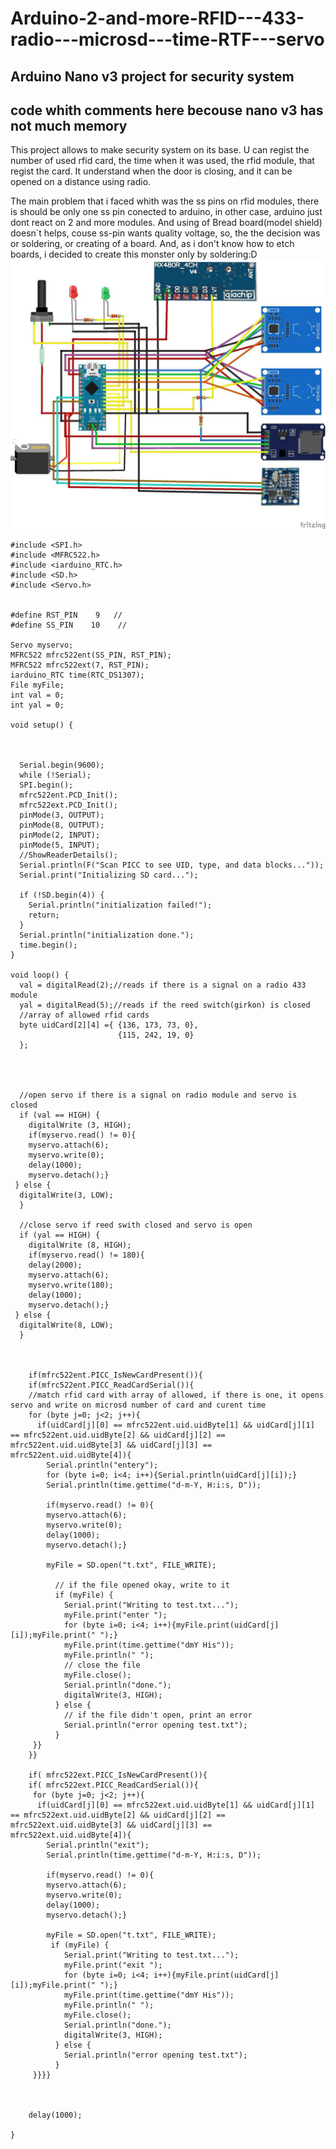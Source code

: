 # Arduino-2-and-more-RFID---433-radio---microsd---time-RTF---servo
Arduino Nano v3 project for security system
-------
code whith comments here becouse nano v3 has not much memory
-------
This project allows to make security system on its base. U can regist the number of used rfid card, the time when it was used, the rfid module, that regist the card. It understand when the door is closing, and it can be opened on a distance using radio.

The main problem that i faced whith was the ss pins on rfid modules, there is should be only one ss pin conected to arduino, in other case, arduino just dont react on 2 and more modules. And using of Bread board(model shield) doesn`t helps, couse ss-pin wants quality voltage, so, the the decision was or soldering, or creating of a board. And, as i don't know how to etch boards, i decided to create this monster only by soldering:D  
![alt text](https://github.com/VladislavKoba/Arduino-2-and-more-RFID---433-radio---microsd---time-RTF---servo/blob/master/photo_2018-04-23_16-48-35.jpg?raw=true)
```
#include <SPI.h>
#include <MFRC522.h>
#include <iarduino_RTC.h>
#include <SD.h>
#include <Servo.h>


#define RST_PIN    9   // 
#define SS_PIN    10    //

Servo myservo;
MFRC522 mfrc522ent(SS_PIN, RST_PIN);
MFRC522 mfrc522ext(7, RST_PIN);
iarduino_RTC time(RTC_DS1307);
File myFile;
int val = 0;
int yal = 0;

void setup() {
  
  
  
  Serial.begin(9600);    
  while (!Serial);    
  SPI.begin();      
  mfrc522ent.PCD_Init();  
  mfrc522ext.PCD_Init();
  pinMode(3, OUTPUT);
  pinMode(8, OUTPUT);
  pinMode(2, INPUT); 
  pinMode(5, INPUT);
  //ShowReaderDetails();  
  Serial.println(F("Scan PICC to see UID, type, and data blocks..."));
  Serial.print("Initializing SD card...");

  if (!SD.begin(4)) {
    Serial.println("initialization failed!");
    return;
  }
  Serial.println("initialization done.");
  time.begin();
}

void loop() {
  val = digitalRead(2);//reads if there is a signal on a radio 433 module
  yal = digitalRead(5);//reads if the reed switch(girkon) is closed
  //array of allowed rfid cards 
  byte uidCard[2][4] ={ {136, 173, 73, 0},
                        {115, 242, 19, 0}
  };

 


  //open servo if there is a signal on radio module and servo is closed
  if (val == HIGH) {
    digitalWrite (3, HIGH);
    if(myservo.read() != 0){
    myservo.attach(6);
    myservo.write(0);
    delay(1000);
    myservo.detach();}
 } else {
  digitalWrite(3, LOW); 
  }
  
  //close servo if reed swith closed and servo is open
  if (yal == HIGH) {
    digitalWrite (8, HIGH);
    if(myservo.read() != 180){
    delay(2000);
    myservo.attach(6);
    myservo.write(180);
    delay(1000);
    myservo.detach();}
 } else {
  digitalWrite(8, LOW); 
  }


  
    if(mfrc522ent.PICC_IsNewCardPresent()){
    if(mfrc522ent.PICC_ReadCardSerial()){
    //match rfid card with array of allowed, if there is one, it opens servo and write on microsd number of card and curent time 
    for (byte j=0; j<2; j++){
      if(uidCard[j][0] == mfrc522ent.uid.uidByte[1] && uidCard[j][1] == mfrc522ent.uid.uidByte[2] && uidCard[j][2] == mfrc522ent.uid.uidByte[3] && uidCard[j][3] == mfrc522ent.uid.uidByte[4]){
        Serial.println("entery");
        for (byte i=0; i<4; i++){Serial.println(uidCard[j][i]);}
        Serial.println(time.gettime("d-m-Y, H:i:s, D"));
        
        if(myservo.read() != 0){
        myservo.attach(6);
        myservo.write(0);
        delay(1000);
        myservo.detach();}
        
        myFile = SD.open("t.txt", FILE_WRITE);

          // if the file opened okay, write to it
          if (myFile) {
            Serial.print("Writing to test.txt...");
            myFile.print("enter ");
            for (byte i=0; i<4; i++){myFile.print(uidCard[j][i]);myFile.print(" ");}
            myFile.print(time.gettime("dmY His"));
            myFile.println(" ");
            // close the file
            myFile.close();
            Serial.println("done.");
            digitalWrite(3, HIGH);
          } else {
            // if the file didn't open, print an error
            Serial.println("error opening test.txt");
          }
     }}
    }}
     
    if( mfrc522ext.PICC_IsNewCardPresent()){
    if( mfrc522ext.PICC_ReadCardSerial()){
     for (byte j=0; j<2; j++){
      if(uidCard[j][0] == mfrc522ext.uid.uidByte[1] && uidCard[j][1] == mfrc522ext.uid.uidByte[2] && uidCard[j][2] == mfrc522ext.uid.uidByte[3] && uidCard[j][3] == mfrc522ext.uid.uidByte[4]){
        Serial.println("exit");
        Serial.println(time.gettime("d-m-Y, H:i:s, D"));
        
        if(myservo.read() != 0){
        myservo.attach(6);
        myservo.write(0);
        delay(1000);
        myservo.detach();}
        
        myFile = SD.open("t.txt", FILE_WRITE);
         if (myFile) {
            Serial.print("Writing to test.txt...");
            myFile.print("exit ");
            for (byte i=0; i<4; i++){myFile.print(uidCard[j][i]);myFile.print(" ");}
            myFile.print(time.gettime("dmY His"));
            myFile.println(" ");
            myFile.close();
            Serial.println("done.");
            digitalWrite(3, HIGH);
          } else {
            Serial.println("error opening test.txt");
          }
     }}}}

    
   
    delay(1000);
    
}
```
